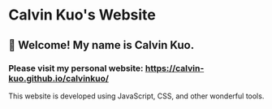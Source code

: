 # Calvin Kuo's Website
## 🏡 Welcome! My name is Calvin Kuo.

### Please visit my personal website: https://calvin-kuo.github.io/calvinkuo/
This website is developed using JavaScript, CSS, and other wonderful tools.
